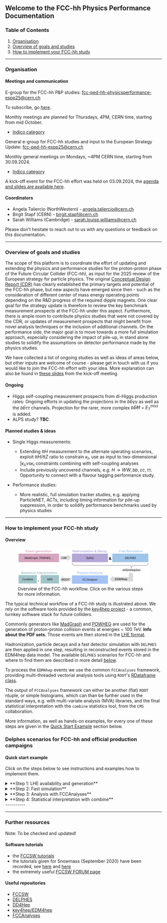 
## Welcome to the FCC-hh Physics Performance Documentation

### Table of Contents
1. [Organisation](#organisation)
2. [Overview of goals and studies](#overview-of-goals-and-studies)
3. [How to implement your FCC-hh study ](#how-to-implement-your-FCC-hh-study)

-----

### Organisation

#### Meetings and communication 

E-group for the FCC-hh P&P studies: fcc-ped-hh-physicsperformance-espp25@cern.ch

To subscribe, go [here](https://e-groups.cern.ch/e-groups/EgroupsSearchForm.do).

Monthly meetings are planned for Thursdays, 4PM, CERN time, starting from mid October.
- [Indico category](https://indico.cern.ch/category/18814/)

General e-group for FCC-hh studies and input to the European Strategy Update: fcc-ped-hh-espp25@cern.ch

Monthly general meetings on Mondays, ~4PM CERN time, starting from 30.09.2024. 
- [Indico category](https://indico.cern.ch/category/18815/)

A kick-off event for the FCC-hh effort was held on 03.09.2024, the [agenda and slides are available here](https://indico.cern.ch/event/1439072/timetable/).

#### Coordinators
- Angela Taliercio (NorthWestern) - angela.taliercio@cern.ch
- Birgit Stapf (CERN) - birgit.stapf@cern.ch
- Sarah Williams (Cambridge) - sarah.louise.williams@cern.ch

Please don't hesitate to reach out to us with any questions or feedback on this documentation. 

<!-- #### Physics Performance meetings -->
<!-- 
O(monthly) meetings: Mondays, 3pm-5pm, CERN time. Usually the third Monday of each month. 
- [indico category "Physics Performance"](https://indico.cern.ch/category/12894/).


E-group used for announcements: **FCC-PED-FeasibilityStudy**.  -->


---------

### Overview of goals and studies

The scope of this platform is to coordinate the effort of updating and extending the physics and performance studies for the proton-proton phase of the Future Circular Collider (FCC-hh), as input for the 2025 review of the European strategy for particle physics. The original [Conceptual Design Report (CDR)](https://link.springer.com/article/10.1140/epjc/s10052-019-6904-3) has clearly established the primary targets and potential of the FCC-hh phase, but new aspects have emerged since then - such as the consideration of different center of mass energy operating points depending on the R&D progress of the required dipple magnets. One clear goal for the strategy update is therefore to review the key benchmark measurement prospects at the FCC-hh under this aspect. Furthermore, there is ample room to contribute physics studies that were not covered by the CDR, or updates of measurement prospects that might benefit from novel analysis techniques or the inclusion of additional channels. On the performance side, the major goal is to move towards a more full simulation approach, especially considering the impact of pile-up, in stand alone studies to solidify the assumptions on detector performance made by the physics studies. 

We have collected a list of ongoing studies as well as ideas of areas below, but other inputs are welcome of course - please get in touch with us if you would like to join the FCC-hh effort with your idea. More explanation can also be found in [these slides](https://indico.cern.ch/event/1439072/contributions/6106999/attachments/2920406/5125885/FCC-hh%20workshop.pdf) from the kick-off meeting. 


#### Ongoing 

- Higgs self-coupling measurement prospects from di-Higgs production rates: Ongoing efforts in updating the projections in the $b\bar{b}\gamma\gamma$ as well as the $b\bar{b}\tau\tau$ channels. Projection for the rarer, more complex $b\bar{b}\ell\ell + E_{T}^{miss}$ is added. 
- ALPS study? **TBC**

#### Planned studies & ideas 
- Single Higgs measurements:
    - Extending $ttH$ measurement to the alternate operating scenarios, exploit $ttH/ttZ$ ratio to constrain $\kappa_t$, use as input to two-dimensional $]\kappa_\lambda vs \kappa_t$ constraints combining with self-coupling analyses
    - Include previously uncovered channels, e.g. $H \rightarrow WW, bb, cc, \tau\tau$. Opportunity to connect with a flavour tagging performance study. 

- Performance studies:
    - More realistic, full simulation tracker studies, e.g. applying ParticleNET, ACTs, including timing information for pile-up suppression, in order to solidify performance benchmarks used by physics studies


----------

### How to implement your FCC-hh study 

#### Overview

 <figure>
  <img src="images/flowchart_fcc_hh_workflow.png" alt="Overview of technical workflow" usemap="#techworkflow">
  <figcaption>Overview of the FCC-hh workflow. Click on the various steps for more information.</figcaption>
</figure> 

<map name="techworkflow">
    <area shape="rect" coords="6,37,279,90" alt="Event generation tutorial for FCC" href="https://hep-fcc.github.io/fcc-tutorials/main/fast-sim-and-analysis/FccFastSimGeneration.html" target="_blank">
    <area shape="rect" coords="286,51,337,73" alt="LHE events database for FCC-hh" href="https://fcc-physics-events.web.cern.ch/FCChh/LHEevents.php" target="_blank">
    <area shape="rect" coords="365,37,607,90" alt="Pythia8" href="https://www.pythia.org/" target="_blank">
    <area shape="rect" coords="637,37,878,90" alt="DELPHES framework for fast simulation of a generic collider experiment" href="https://cp3.irmp.ucl.ac.be/projects/delphes" target="_blank">
    <area shape="rect" coords="705,135,825,155" alt="k4SimDelphes" href="https://github.com/key4hep/k4SimDelphes" target="_blank"> 
    <!-- Alternatively link tutorial> <area shape="rect" coords="705,135,825,155" alt="Tutorial how to use k4SimDelphes" href="https://hep-fcc.github.io/fcc-tutorials/main/fast-sim-and-analysis/k4simdelphes/doc/starterkit/FccFastSimDelphes/Readme.html target="_blank">  -->
    <area shape="rect" coords="640,195,776,220" alt="EDM4hep event data model" href="https://github.com/key4hep/EDM4hep" target="_blank"> 
    <area shape="rect" coords="365,182,607,237" alt="FCCAnalyses framework" href="https://github.com/HEP-FCC/FCCAnalyses" target="_blank"> 
    <area shape="rect" coords="294,197,357,220" alt="ROOT trees information" href="https://root.cern/manual/trees/" target="_blank"> 
    <area shape="rect" coords="6,182,128,237" alt="CMS combine package documentation" href="https://cms-analysis.github.io/HiggsAnalysis-CombinedLimit/latest/" target="_blank">
</map>

The typical technical workflow of a FCC-hh study is illustrated above. We rely on the software tools provided by the [key4hep project](https://github.com/key4hep) - a common, turnkey software stack for future colliders. 

Commonly generators like [MadGraph](https://launchpad.net/mg5amcnlo) and [POWHEG](https://powhegbox.mib.infn.it/) are used for the generation of proton-proton collision events at energies ~ 100 TeV. **Info about the PDF sets**. Those events are then stored in the [LHE format](https://arxiv.org/abs/hep-ph/0609017). 

Hadronization, particle decays and a fast detector simulation with `DELPHES` are then applied in one step, resulting in reconstructed events stored in the EDM4hep data model. The available `DELPHES` scenarios for FCC-hh and where to find them are described in more detail [below](#delphes-scenarios-for-FCC-hh-and-official-production-campaigns). 

To process the `EDM4hep` events we use the common `FCCAnalyses` framework, providing multi-threaded vectorial analysis tools using `ROOT`'s [RDataframe class](https://root.cern/doc/master/classROOT_1_1RDataFrame.html). 

The output of `FCCAnalyses` framework can either be another (flat) `ROOT` ntuple, or simple histograms, which can than be further used in the standard ways, e.g. with multi-variate analysis (MVA) libraries, and the final statistical interpretation with the `combine` statistics tool, from the `CMS` collaboration. 

More information, as well as hands-on examples, for every one of these steps are given in the [Quick Start Example](#quick-start-example) section below. 

### Delphes scenarios for FCC-hh and official production campaigns


#### Quick start example 

Click on the steps below to see instructions and examples how to implement them. 

<details>
  <summary>**Step 1: LHE availability and generation** </summary>
    You can find all already generated processes in the LHE database for FCC-hh [under this link](https://fcc-physics-events.web.cern.ch/FCChh/LHEevents.php). 
</details>

<details>
  <summary>**Step 2: Fast simulation** </summary>
    **Describtion to be added**
</details>

<details>
  <summary>**Step 3: Analysis with FCCAnalyses** </summary>
    **Describtion to be added**
</details>

<details>
  <summary>**Step 4: Statistical interpretation with combine** </summary>
    **Describtion to be added**
</details>
----------


----------
 
### Further resources 

Note: To be checked and updated! 

#### Software tutorials

- the [FCCSW tutorials](https://hep-fcc.github.io/fcc-tutorials/)
- the tutorials given for Snowmass (September 2020) have been recorded, see [here](https://indico.cern.ch/event/945608/timetable/#20200922.detailed) and [here](https://indico.cern.ch/event/949950/timetable/?layout=room#20200929.detailed)
- the extremely useful [FCCSW FORUM page](https://fccsw-forum.web.cern.ch/)


#### Useful repositories
- [FCCSW](https://github.com/HEP-FCC/FCCSW)
- [DELPHES]( https://github.com/delphes/delphes)
- [DD4Hep](https://github.com/AIDASoft/DD4hep)
- [key4hep/EDM4hep](https://github.com/key4hep/EDM4hep)
- [FCCAnalyses](https://github.com/HEP-FCC/FCCAnalyses)



